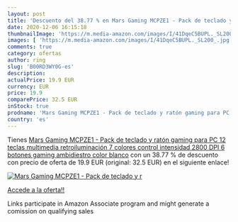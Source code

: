 ```yaml
---
layout: post
title: 'Descuento del 38.77 % en Mars Gaming MCPZE1 - Pack de teclado y r'
date: 2020-12-06 16:15:18
thumbnailImage: 'https://m.media-amazon.com/images/I/41DqeC5BUPL._SL200_.jpg'
images: [ 'https://m.media-amazon.com/images/I/41DqeC5BUPL._SL200_.jpg' ]
comments: true
category: ofertas
author: ring
slug: 'B00RD3WY0G-es'
description:
actualPrice: 19.9 EUR
currency: EUR
price: 19.9
comparePrice: 32.5 EUR
inStock: true
prodname: 'Mars Gaming MCPZE1 - Pack de teclado y ratón gaming para PC  12 teclas multimedia  retroiluminación 7 colores  control intensidad  2800 DPI  6 botones gaming  ambidiestro   color blanco'
country: 'es'
---
```


Tienes [Mars Gaming MCPZE1 - Pack de teclado y ratón gaming para PC  12 teclas multimedia  retroiluminación 7 colores  control intensidad  2800 DPI  6 botones gaming  ambidiestro   color blanco](https://www.amazon.es/dp/B00RD3WY0G/?tag=tolees-21) con un 38.77 % de descuento con precio de oferta de 19.9 EUR (original: 32.5 EUR) en el siguiente enlace!

[![Mars Gaming MCPZE1 - Pack de teclado y r](https://m.media-amazon.com/images/I/41DqeC5BUPL._SL200_.jpg)](https://www.amazon.es/dp/B00RD3WY0G/?tag=tolees-21)

[Accede a la oferta!!](https://www.amazon.es/dp/B00RD3WY0G/?tag=tolees-21)

Links participate in Amazon Associate program and might generate a comission on qualifying sales


